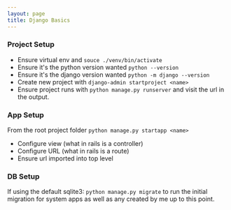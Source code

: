 ```yaml
---
layout: page
title: Django Basics
---
```


### Project Setup
- Ensure virtual env and `souce ./venv/bin/activate`
- Ensure it's the python version wanted `python --version`
- Ensure it's the django version wanted `python -m django --version`
- Create new project with `django-admin startproject <name>`
- Ensure project runs with `python manage.py runserver` and visit the url in the output.

### App Setup
From the root project folder `python manage.py startapp <name>`

- Configure view (what in rails is a controller)
- Configure URL (what in rails is a route)
- Ensure url imported into top level

### DB Setup

If using the default sqlite3: `python manage.py migrate` to run the initial migration for system apps as well as any created by me up to this point.